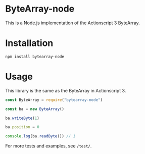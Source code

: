 # ByteArray-node

This is a Node.js implementation of the Actionscript 3 ByteArray.

# Installation

`npm install bytearray-node`

# Usage

This library is the same as the ByteArray in Actionscript 3.

```javascript
const ByteArray = require("bytearray-node")

const ba = new ByteArray()

ba.writeByte(1)

ba.position = 0

console.log(ba.readByte()) // 1
```

For more tests and examples, see `/test/`.

